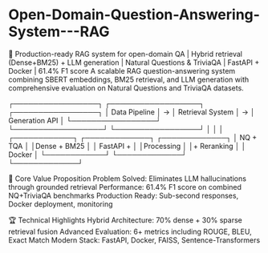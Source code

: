 # Open-Domain-Question-Answering-System---RAG
🤖 Production-ready RAG system for open-domain QA | Hybrid retrieval (Dense+BM25) + LLM generation | Natural Questions &amp; TriviaQA | FastAPI + Docker | 61.4% F1 score
A scalable RAG question-answering system combining SBERT embeddings, BM25 retrieval, and LLM generation with comprehensive evaluation on Natural Questions and TriviaQA datasets. 

┌─────────────────┐    ┌──────────────────┐    ┌─────────────────┐
│   Data Pipeline │ → │ Retrieval System │ → │ Generation API  │
└─────────────────┘    └──────────────────┘    └─────────────────┘
         │                       │                       │
    ┌────────────┐         ┌─────────────┐        ┌─────────────┐
    │ NQ + TQA   │         │Dense + BM25 │        │ FastAPI +   │
    │Processing  │         │+ Reranking  │        │ Docker      │
    └────────────┘         └─────────────┘        └─────────────┘


🎯 Core Value Proposition
Problem Solved: Eliminates LLM hallucinations through grounded retrieval
Performance: 61.4% F1 score on combined NQ+TriviaQA benchmarks
Production Ready: Sub-second responses, Docker deployment, monitoring

🏆 Technical Highlights
Hybrid Architecture: 70% dense + 30% sparse retrieval fusion
Advanced Evaluation: 6+ metrics including ROUGE, BLEU, Exact Match
Modern Stack: FastAPI, Docker, FAISS, Sentence-Transformers

